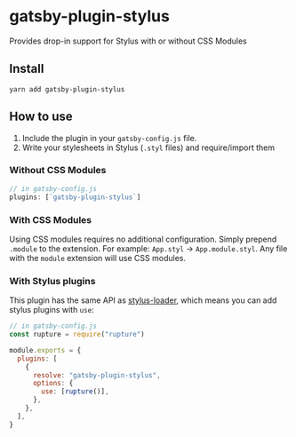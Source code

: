 # gatsby-plugin-stylus

Provides drop-in support for Stylus with or without CSS Modules

## Install

`yarn add gatsby-plugin-stylus`

## How to use

1. Include the plugin in your `gatsby-config.js` file.
2. Write your stylesheets in Stylus (`.styl` files) and require/import them

### Without CSS Modules

```javascript
// in gatsby-config.js
plugins: [`gatsby-plugin-stylus`]
```

### With CSS Modules

Using CSS modules requires no additional configuration. Simply prepend `.module` to the extension. For example: `App.styl` -> `App.module.styl`. Any file with the `module` extension will use CSS modules.

### With Stylus plugins

This plugin has the same API as [stylus-loader](https://github.com/shama/stylus-loader#stylus-plugins), which means you can add stylus plugins with `use`:

```javascript
// in gatsby-config.js
const rupture = require("rupture")

module.exports = {
  plugins: [
    {
      resolve: "gatsby-plugin-stylus",
      options: {
        use: [rupture()],
      },
    },
  ],
}
```
